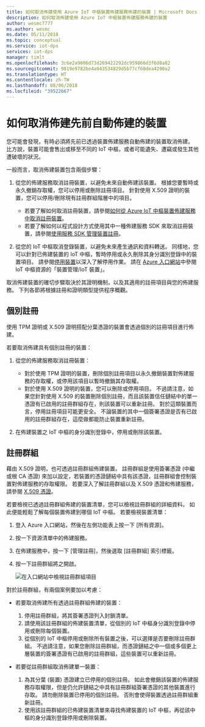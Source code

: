 ```yaml
---
title: 如何取消佈建使用 Azure IoT 中樞裝置佈建服務佈建的裝置 | Microsoft Docs
description: 如何取消佈建使用 Azure IoT 中樞裝置佈建服務佈建的裝置
author: wesmc7777
ms.author: wesmc
ms.date: 05/11/2018
ms.topic: conceptual
ms.service: iot-dps
services: iot-dps
manager: timlt
ms.openlocfilehash: 3c6e2a9006d73d269422292dc959866d3f6d8a82
ms.sourcegitcommit: 9819e9782be4a943534829d5b77cf60dea4290a2
ms.translationtype: HT
ms.contentlocale: zh-TW
ms.lasthandoff: 08/06/2018
ms.locfileid: "39522667"
---
```

# <a name="how-to-deprovision-devices-that-were-previously-auto-provisioned"></a>如何取消佈建先前自動佈建的裝置 

您可能會發現，有時必須將先前已透過裝置佈建服務自動佈建的裝置取消佈建。 比方說，裝置可能會售出或移至不同的 IoT 中樞，或者可能遺失、遭竊或發生其他遭破壞的狀況。 

一般而言，取消佈建裝置包含兩個步驟：

1. 從您的佈建服務取消註冊裝置，以避免未來自動佈建該裝置。 根據您要暫時或永久撤銷存取權，您可以停用或刪除註冊項目。 針對使用 X.509 證明的裝置，您可以停用/刪除現有註冊群組階層中的項目。  
 
   - 若要了解如何取消註冊裝置，請參閱[如何從 Azure IoT 中樞裝置佈建服務中取消註冊裝置](how-to-revoke-device-access-portal.md)。
   - 若要了解如何以程式設計方式使用其中一種佈建服務 SDK 來取消註冊裝置，請參閱[使用服務 SDK 管理裝置註冊](how-to-manage-enrollments-sdks.md)。

2. 從您的 IoT 中樞取消登錄裝置，以避免未來產生通訊和資料轉送。 同樣地，您可以針對已佈建裝置的 IoT 中樞，暫時停用或永久刪除其身分識別登錄中的裝置項目。 請參閱[停用裝置](/azure/iot-hub/iot-hub-devguide-identity-registry#disable-devices)以深入了解停用作業。 請在 [Azure 入口網站](https://portal.azure.com)中參閱 IoT 中樞資源的「裝置管理/IoT 裝置」。

取消佈建裝置的確切步驟取決於其證明機制，以及其適用的註冊項目與您的佈建服務。 下列各節將根據註冊和證明類型提供程序概觀。

## <a name="individual-enrollments"></a>個別註冊
使用 TPM 證明或 X.509 證明搭配分葉憑證的裝置會透過個別的註冊項目進行佈建。 

若要取消佈建具有個別註冊的裝置： 

1. 從您的佈建服務取消註冊裝置：

   - 對於使用 TPM 證明的裝置，刪除個別註冊項目以永久撤銷裝置對佈建服務的存取權，或停用該項目以暫時撤銷其存取權。 
   - 對於使用 X.509 證明的裝置，您可以刪除或停用項目。 不過請注意，如果您針對使用 X.509 的裝置刪除個別註冊，而且該裝置信任鏈結中的單一憑證有已啟用的註冊群組存在，則該裝置可以重新註冊。 對於這類裝置而言，停用註冊項目可能更安全。 不論裝置的其中一個簽署憑證是否有已啟用的註冊群組存在，這麼做都能防止裝置重新註冊。

2. 在佈建裝置之 IoT 中樞的身分識別登錄中，停用或刪除該裝置。 


## <a name="enrollment-groups"></a>註冊群組
藉由 X.509 證明，也可透過註冊群組佈建裝置。 註冊群組是使用簽署憑證 (中繼或根 CA 憑證) 來加以設定，若裝置的憑證鏈結中具有該憑證，註冊群組會控制裝置對佈建服務的存取權限。 若要深入了解註冊群組以及 X.509 憑證和佈建服務，請參閱 [X.509 憑證](concepts-security.md#x509-certificates)。 

若要檢視已透過註冊群組佈建的裝置清單，您可以檢視註冊群組的詳細資料。 如此便能輕鬆了解每個裝置佈建到哪個 IoT 中樞。 若要檢視裝置清單： 

1. 登入 Azure 入口網站，然後在左側功能表上按一下 [所有資源]。
2. 按一下資源清單中的佈建服務。
3. 在佈建服務中，按一下 [管理註冊]，然後選取 [註冊群組] 索引標籤。
4. 按一下註冊群組將之開啟。

   ![在入口網站中檢視註冊群組項目](./media/how-to-unprovision-devices/view-enrollment-group.png)

對於註冊群組，有兩個案例要加以考慮：

- 若要取消佈建所有透過註冊群組佈建的裝置：
  1. 停用註冊群組，將其簽署憑證列入封鎖清單。 
  2. 請使用該註冊群組的佈建裝置清單，從個別的 IoT 中樞身分識別登錄中停用或刪除每個裝置。 
  3. 從個別的 IoT 中樞停用或刪除所有裝置之後，可以選擇是否要刪除註冊群組。 不過請注意，如果您刪除註冊群組，而憑證鏈結之中一個或多個更上層裝置的簽署憑證有已啟用的註冊群組，這些裝置可以重新註冊。 

- 若要從註冊群組取消佈建單一裝置：
  1. 為其分葉 (裝置) 憑證建立已停用的個別註冊。 如此會撤銷該裝置的佈建服務存取權限，但是仍允許鏈結之中具有註冊群組簽署憑證的其他裝置進行存取。 請勿刪除裝置已停用的個別註冊。 否則會使得裝置透過註冊群組重新註冊。 
  2. 使用該註冊群組的已佈建裝置清單來尋找佈建裝置的 IoT 中樞，再從該中樞的身分識別登錄停用或刪除裝置。 
  
  










